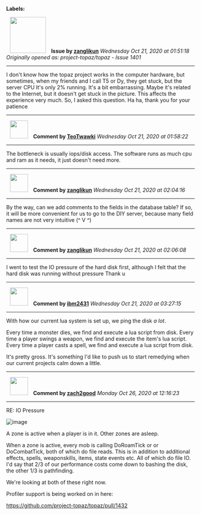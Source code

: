 **Labels:**



<a href="https://github.com/zanglikun"><img src="https://avatars0.githubusercontent.com/u/61591648?v=4" width="96" height="96" hspace="10"></img></a> **Issue by [zanglikun](https://github.com/zanglikun)**
_Wednesday Oct 21, 2020 at 01:51:18_
_Originally opened as: project-topaz/topaz - Issue 1401_

----


I don't know how the topaz project works in the computer hardware, but sometimes, when my friends and I call T5 or Dy, they get stuck, but the server CPU It's only 2% running. It's a bit embarrassing. Maybe it's related to the Internet, but it doesn't get stuck in the picture. This affects the experience very much. So, I asked this question. Ha ha, thank you for your patience


----
<a href="https://github.com/TeoTwawki"><img src="https://avatars0.githubusercontent.com/u/6871475?v=4" width="48" height="48" hspace="10"></img></a> **Comment by [TeoTwawki](https://github.com/TeoTwawki)**
_Wednesday Oct 21, 2020 at 01:58:22_

----

The bottleneck is usually iops/disk access. The software runs as much cpu and ram as it needs, it just doesn't need more.


----
<a href="https://github.com/zanglikun"><img src="https://avatars0.githubusercontent.com/u/61591648?v=4" width="48" height="48" hspace="10"></img></a> **Comment by [zanglikun](https://github.com/zanglikun)**
_Wednesday Oct 21, 2020 at 02:04:16_

----

By the way, can we add comments to the fields in the database table? If so, it will be more convenient for us to go to the DIY server, because many field names are not very intuitive (^ V ^)


----
<a href="https://github.com/zanglikun"><img src="https://avatars0.githubusercontent.com/u/61591648?v=4" width="48" height="48" hspace="10"></img></a> **Comment by [zanglikun](https://github.com/zanglikun)**
_Wednesday Oct 21, 2020 at 02:06:08_

----

I went to test the IO pressure of the hard disk first, although I felt that the hard disk was running without pressure Thank u



----
<a href="https://github.com/ibm2431"><img src="https://avatars3.githubusercontent.com/u/13112942?v=4" width="48" height="48" hspace="10"></img></a> **Comment by [ibm2431](https://github.com/ibm2431)**
_Wednesday Oct 21, 2020 at 03:27:15_

----

With how our current lua system is set up, we ping the disk _a lot_.

Every time a monster dies, we find and execute a lua script from disk. Every time a player swings a weapon, we find and execute the item's lua script. Every time a player casts a spell, we find and execute a lua script from disk.

It's pretty gross. It's something I'd like to push us to start remedying when our current projects calm down a little.


----
<a href="https://github.com/zach2good"><img src="https://avatars3.githubusercontent.com/u/1389729?v=4" width="48" height="48" hspace="10"></img></a> **Comment by [zach2good](https://github.com/zach2good)**
_Monday Oct 26, 2020 at 12:16:23_

----

RE: IO Pressure
![image](https://user-images.githubusercontent.com/1389729/97171060-724ac200-1795-11eb-8e62-d090ce008503.png)

A zone is active when a player is in it. Other zones are asleep.

When a zone is active, every mob is calling DoRoamTick or or DoCombatTick, both of which do file reads. This is in addition to additional effects, spells, weaponskills, items, state events etc. All of which do file IO. I'd say that 2/3 of our performance costs come down to bashing the disk, the other 1/3 is pathfinding.

We're looking at both of these right now. 

Profiler support is being worked on in here:
https://github.com/project-topaz/topaz/pull/1432 
